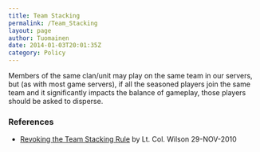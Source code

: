 ```yaml
---
title: Team Stacking
permalink: /Team_Stacking
layout: page
author: Tuomainen
date: 2014-01-03T20:01:35Z
category: Policy
---
```

Members of the same clan/unit may play on the same team in our servers,
but (as with most game servers), if all the seasoned players join the
same team and it significantly impacts the balance of gameplay, those
players should be asked to disperse.

### References

  - [Revoking the Team Stacking
    Rule](http://29th.org/forums/index.php?topic=26288.0) by Lt. Col.
    Wilson 29-NOV-2010


